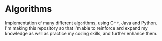 # Algorithms
Implementation of many different algorithms, using C++, Java and Python. I'm making this repository so that I'm able to reinforce and expand my knowledge as well as practice my coding skills, and further enhance them.
